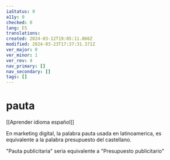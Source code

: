```yaml
---
iaStatus: 0
a11y: 0
checked: 0
lang: ES
translations: 
created: 2024-03-12T19:05:11.866Z
modified: 2024-03-23T17:37:31.371Z
ver_major: 0
ver_minor: 1
ver_rev: 4
nav_primary: []
nav_secondary: []
tags: []
---
```

# pauta

[[Aprender idioma español]]

En marketing digital, la palabra pauta usada en latinoamerica, es equivalente a la palabra presupuesto del castellano.

"Pauta publicitaria" seria equivalente a "Presupuesto publicitario"